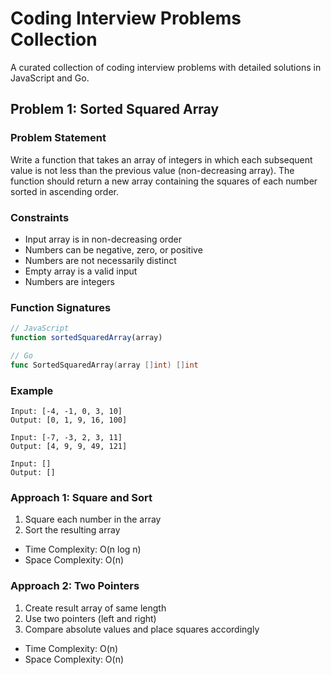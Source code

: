 # Coding Interview Problems Collection

A curated collection of coding interview problems with detailed solutions in JavaScript and Go.

## Problem 1: Sorted Squared Array

### Problem Statement
Write a function that takes an array of integers in which each subsequent value is not less than the previous value (non-decreasing array). The function should return a new array containing the squares of each number sorted in ascending order.

### Constraints
- Input array is in non-decreasing order
- Numbers can be negative, zero, or positive
- Numbers are not necessarily distinct
- Empty array is a valid input
- Numbers are integers

### Function Signatures

```javascript
// JavaScript
function sortedSquaredArray(array)
```

```go
// Go
func SortedSquaredArray(array []int) []int
```

### Example
```
Input: [-4, -1, 0, 3, 10]
Output: [0, 1, 9, 16, 100]

Input: [-7, -3, 2, 3, 11]
Output: [4, 9, 9, 49, 121]

Input: []
Output: []
```

### Approach 1: Square and Sort
1. Square each number in the array
2. Sort the resulting array
- Time Complexity: O(n log n)
- Space Complexity: O(n)

### Approach 2: Two Pointers
1. Create result array of same length
2. Use two pointers (left and right)
3. Compare absolute values and place squares accordingly
- Time Complexity: O(n)
- Space Complexity: O(n)